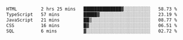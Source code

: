 <!--START_SECTION:waka-->

```txt
HTML         2 hrs 25 mins   ██████████████▓░░░░░░░░░░   58.73 %
TypeScript   57 mins         █████▓░░░░░░░░░░░░░░░░░░░   23.19 %
JavaScript   21 mins         ██▒░░░░░░░░░░░░░░░░░░░░░░   08.77 %
CSS          16 mins         █▓░░░░░░░░░░░░░░░░░░░░░░░   06.51 %
SQL          6 mins          ▓░░░░░░░░░░░░░░░░░░░░░░░░   02.72 %
```

<!--END_SECTION:waka-->
